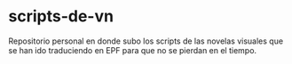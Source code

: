 # scripts-de-vn
Repositorio personal en donde subo los scripts de las novelas visuales que se han ido traduciendo en EPF para que no se pierdan en el tiempo.

